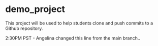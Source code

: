 # demo_project
This project will be used to help students clone and push commits to a Github repository.

2:30PM PST - Angelina changed this line from the main branch..
